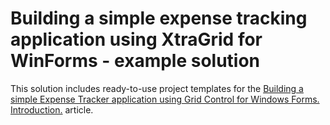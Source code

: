# Building a simple expense tracking application using XtraGrid for WinForms - example solution


<p>This solution includes ready-to-use project templates for the <a href="https://www.devexpress.com/Support/Center/p/KA18897">Building a simple Expense Tracker application using Grid Control for Windows Forms. Introduction.</a>  article.</p>

<br/>


